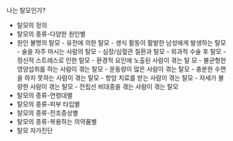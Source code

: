 나는 탈모인가?
 - 탈모의 정의
 - 탈모의 종류-다양한 원인별
 - 원인 불명의 탈모
      		- 유전에 의한 탈모
      		- 생식 활동이 활발한 남성에게 발생하는 탈모
      		- 술을 자주 마시는 사람의 탈모
      		- 심장/심혈관 질환과 탈모
      		- 외과적 수술 후 탈모
      		- 정신적 스트레스로 인한 탈모
      		- 환경적 요인에 노출된 사람이 겪는 탈		모
      		- 불균형한 영양섭취를 하는 사람이 겪는 탈모
      		- 운동량이 많은 사람이 겪는 탈모
      		- 충분한 수면을 하지 못하는 사람이 겪는 탈모
      		- 항암 치료를 받는 사람이 겪는 탈모
      		- 자세가 불량한 사람이 겪는 탈모
      		- 전립선 비대증을 겪는 사람이 겪는 탈모
 - 탈모의 종류-연령대별
 - 탈모의 종류-피부 타입별
 - 탈모의 종류-전조증상별
 - 탈모의 종류-복용하는 의약품별
 - 탈모 자가진단
<!--stackedit_data:
eyJoaXN0b3J5IjpbLTYxNzM4ODY0MywtMjA3Mjc1OTE4OSwtMT
UzMTk1NjUzNCwtMjA3Mjc1OTE4OSwtMTUzMTk1NjUzNCwxNzYz
MzM4NDA5XX0=
-->